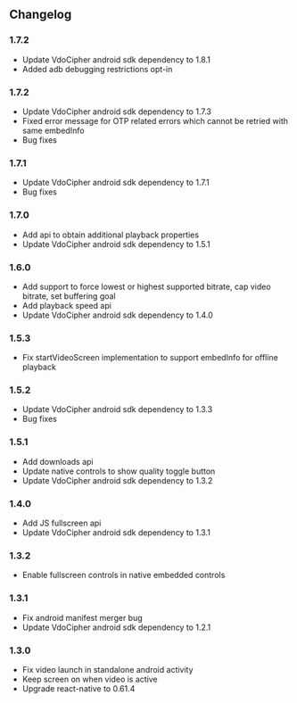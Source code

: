 ## Changelog
### 1.7.2
* Update VdoCipher android sdk dependency to 1.8.1
* Added adb debugging restrictions opt-in

### 1.7.2
* Update VdoCipher android sdk dependency to 1.7.3
* Fixed error message for OTP related errors which cannot be retried with same embedInfo
* Bug fixes

### 1.7.1
* Update VdoCipher android sdk dependency to 1.7.1
* Bug fixes

### 1.7.0
* Add api to obtain additional playback properties
* Update VdoCipher android sdk dependency to 1.5.1

### 1.6.0
* Add support to force lowest or highest supported bitrate, cap video bitrate, set buffering goal
* Add playback speed api
* Update VdoCipher android sdk dependency to 1.4.0

### 1.5.3
* Fix startVideoScreen implementation to support embedInfo for offline playback

### 1.5.2
* Update VdoCipher android sdk dependency to 1.3.3
* Bug fixes

### 1.5.1
* Add downloads api
* Update native controls to show quality toggle button
* Update VdoCipher android sdk dependency to 1.3.2

### 1.4.0
* Add JS fullscreen api
* Update VdoCipher android sdk dependency to 1.3.1

### 1.3.2
* Enable fullscreen controls in native embedded controls

### 1.3.1
* Fix android manifest merger bug
* Update VdoCipher android sdk dependency to 1.2.1

### 1.3.0
* Fix video launch in standalone android activity
* Keep screen on when video is active
* Upgrade react-native to 0.61.4
